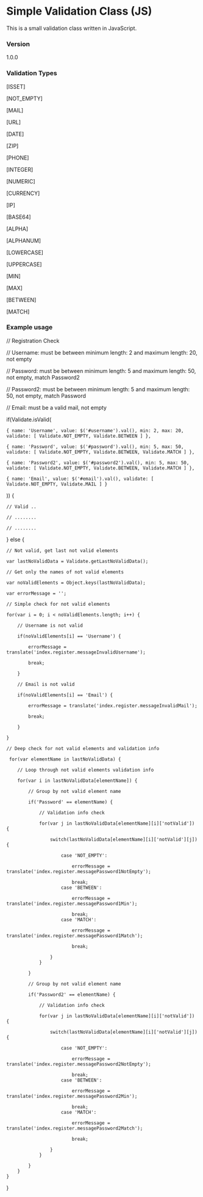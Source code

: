 # Simple Validation Class (JS)

This is a small validation class written in JavaScript.

### Version
1.0.0

### Validation Types

[ISSET]

[NOT_EMPTY]

[MAIL]

[URL]

[DATE]

[ZIP]

[PHONE]

[INTEGER]

[NUMERIC]

[CURRENCY]

[IP]

[BASE64]

[ALPHA]

[ALPHANUM]

[LOWERCASE]

[UPPERCASE]

[MIN]

[MAX]

[BETWEEN]

[MATCH]

### Example usage

// Registration Check

// Username: must be between minimum length: 2 and maximum length: 20, not empty

// Password: must be between minimum length: 5 and maximum length: 50, not empty, match Password2

// Password2: must be between minimum length: 5 and maximum length: 50, not empty, match Password

// Email: must be a valid mail, not empty


if(Validate.isValid(

	{ name: 'Username', value: $('#username').val(), min: 2, max: 20, validate: [ Validate.NOT_EMPTY, Validate.BETWEEN ] },
	
	{ name: 'Password', value: $('#password').val(), min: 5, max: 50, validate: [ Validate.NOT_EMPTY, Validate.BETWEEN, Validate.MATCH ] },
	
	{ name: 'Password2', value: $('#password2').val(), min: 5, max: 50, validate: [ Validate.NOT_EMPTY, Validate.BETWEEN, Validate.MATCH ] },
	
	{ name: 'Email', value: $('#email').val(), validate: [ Validate.NOT_EMPTY, Validate.MAIL ] }
	
)) {

	// Valid ..

	// ........

	// ........ 
} else {
	
	// Not valid, get last not valid elements

	var lastNoValidData = Validate.getLastNoValidData();
	
	// Get only the names of not valid elements
	
	var noValidElements = Object.keys(lastNoValidData);
	
	var errorMessage = '';
	
	// Simple check for not valid elements
	
	for(var i = 0; i < noValidElements.length; i++) {
	
		// Username is not valid
	
		if(noValidElements[i] == 'Username') {
		
			errorMessage = translate('index.register.messageInvalidUsername');
			
			break;
			
		}
		
		// Email is not valid
		
		if(noValidElements[i] == 'Email') {
		
			errorMessage = translate('index.register.messageInvalidMail');
			
			break;
			
		}
		
	}
	
	// Deep check for not valid elements and validation info
	
	 for(var elementName in lastNoValidData) {

		// Loop through not valid elements validation info

		for(var i in lastNoValidData[elementName]) {

			// Group by not valid element name

			if('Password' == elementName) {

				// Validation info check

				for(var j in lastNoValidData[elementName][i]['notValid']) {

					switch(lastNoValidData[elementName][i]['notValid'][j]) {

						case 'NOT_EMPTY':

							errorMessage = translate('index.register.messagePassword1NotEmpty');

							break;
						case 'BETWEEN':

							errorMessage = translate('index.register.messagePassword1Min');

							break;
						case 'MATCH':

							errorMessage = translate('index.register.messagePassword1Match');

							break;

					}
				}

			}
			
			// Group by not valid element name

			if('Password2' == elementName) {

				// Validation info check

				for(var j in lastNoValidData[elementName][i]['notValid']) {

					switch(lastNoValidData[elementName][i]['notValid'][j]) {

						case 'NOT_EMPTY':

							errorMessage = translate('index.register.messagePassword2NotEmpty');

							break;
						case 'BETWEEN':

							errorMessage = translate('index.register.messagePassword2Min');

							break;
						case 'MATCH':

							errorMessage = translate('index.register.messagePassword2Match');

							break;

					}
				}

			}
		}
	}
	
}